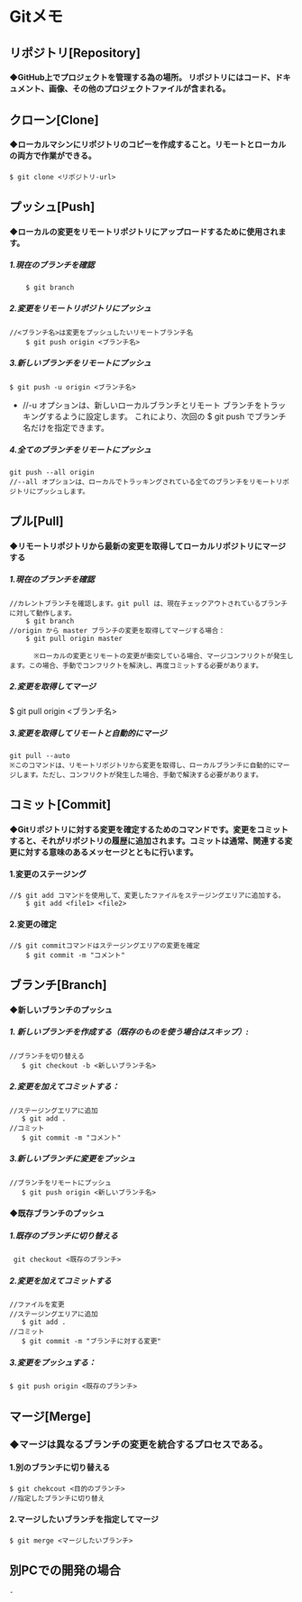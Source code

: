 # Gitメモ

## リポジトリ[Repository]
#### ◆GitHub上でプロジェクトを管理する為の場所。  リポジトリにはコード、ドキュメント、画像、その他のプロジェクトファイルが含まれる。  
## クローン[Clone]
#### ◆ローカルマシンにリポジトリのコピーを作成すること。リモートとローカルの両方で作業ができる。
    $ git clone <リポジトリ-url>



## プッシュ[Push] 
#### ◆ローカルの変更をリモートリポジトリにアップロードするために使用されます。  
##### 1.現在のブランチを確認  
        $ git branch

##### 2.変更をリモートリポジトリにプッシュ
    //<ブランチ名>は変更をプッシュしたいリモートブランチ名  
        $ git push origin <ブランチ名>  
##### 3.新しいブランチをリモートにプッシュ  
    $ git push -u origin <ブランチ名>

- //-u オプションは、新しいローカルブランチとリモート
ブランチをトラッキングするように設定します。
これにより、次回の $ git push でブランチ名だけを指定できます。

##### 4.全てのブランチをリモートにプッシュ  
    git push --all origin
    //--all オプションは、ローカルでトラッキングされている全てのブランチをリモートリポジトリにプッシュします。


## プル[Pull]  
####  ◆リモートリポジトリから最新の変更を取得してローカルリポジトリにマージする  
#####   1.現在のブランチを確認  
    //カレントブランチを確認します。git pull は、現在チェックアウトされているブランチに対して動作します。
        $ git branch
    //origin から master ブランチの変更を取得してマージする場合：
        $ git pull origin master
          
          ※ローカルの変更とリモートの変更が衝突している場合、マージコンフリクトが発生します。この場合、手動でコンフリクトを解決し、再度コミットする必要があります。

##### 2.変更を取得してマージ  
   $ git pull origin <ブランチ名>
    
##### 3.変更を取得してリモートと自動的にマージ    
    git pull --auto
    ※このコマンドは、リモートリポジトリから変更を取得し、ローカルブランチに自動的にマージします。ただし、コンフリクトが発生した場合、手動で解決する必要があります。  

  
## コミット[Commit]
#### ◆Gitリポジトリに対する変更を確定するためのコマンドです。変更をコミットすると、それがリポジトリの履歴に追加されます。コミットは通常、関連する変更に対する意味のあるメッセージとともに行います。

#### 1.変更のステージング
    //$ git add コマンドを使用して、変更したファイルをステージングエリアに追加する。
        $ git add <file1> <file2>

#### 2.変更の確定
    //$ git commitコマンドはステージングエリアの変更を確定
        $ git commit -m "コメント"

## ブランチ[Branch]

####  ◆新しいブランチのプッシュ
 ##### 1. 新しいブランチを作成する（既存のものを使う場合はスキップ）:
    //ブランチを切り替える
       $ git checkout -b <新しいブランチ名>

##### 2.変更を加えてコミットする：
    //ステージングエリアに追加
       $ git add .
    //コミット
       $ git commit -m "コメント" 
##### 3.新しいブランチに変更をプッシュ
    //ブランチをリモートにプッシュ
       $ git push origin <新しいブランチ名>

#### ◆既存ブランチのプッシュ
##### 1.既存のブランチに切り替える
     git checkout <既存のブランチ>  
##### 2.変更を加えてコミットする
    //ファイルを変更
    //ステージングエリアに追加
       $ git add .
    //コミット
       $ git commit -m "ブランチに対する変更"
##### 3.変更をプッシュする：
    $ git push origin <既存のブランチ>

## マージ[Merge]
### ◆マージは異なるブランチの変更を統合するプロセスである。
#### 1.別のブランチに切り替える
    $ git chekcout <目的のブランチ>
    //指定したブランチに切り替え
#### 2.マージしたいブランチを指定してマージ
    $ git merge <マージしたいブランチ>
## 別PCでの開発の場合
    - 
